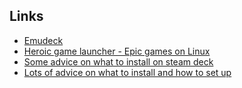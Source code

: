 ## Links
- [Emudeck](https://www.emudeck.com/)
- [Heroic game launcher - Epic games on Linux](https://heroicgameslauncher.com/)
- [Some advice on what to install on steam deck ](https://www.reddit.com/r/SteamDeck/comments/urn3jp/steamdeck_arriving_tomorrow_what_is_most/)
- [Lots of advice on what to install and how to set up](https://www.reddit.com/r/SteamDeck/comments/utfion/im_in_q3_gang_but_ive_seen_a_lot_of_posts_and/)